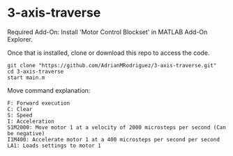 # 3-axis-traverse

Required Add-On: Install 'Motor Control Blockset' in MATLAB Add-On Explorer. 

Once that is installed, clone or download this repo to access the code. 
```
git clone "https://github.com/AdrianMRodriguez/3-axis-traverse.git"
cd 3-axis-traverse
start main.m
```

Move command explanation:
```
F: Forward execution
C: Clear
S: Speed
I: Acceleration
S1M2000: Move motor 1 at a velocity of 2000 microsteps per second (Can be negative)
I1M400: Accelerate motor 1 at a 400 microsteps per second per second
LA1: Loads settings to motor 1
```
